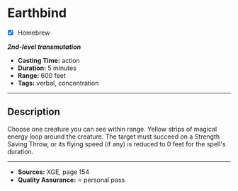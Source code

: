 # Earthbind
- [x] Homebrew

***2nd-level transmutation***
- **Casting Time:** action
- **Duration:** 5 minutes
- **Range:** 600 feet
- **Tags:** verbal, concentration

---

## Description
Choose one creature you can see within range.
Yellow strips of magical energy loop around the creature.
The target must succeed on a Strength Saving Throw, or its flying speed (if any) is reduced to 0 feet for the spell's duration.

---

- **Sources:** XGE, page 154
- **Quality Assurance:** :star: personal pass
